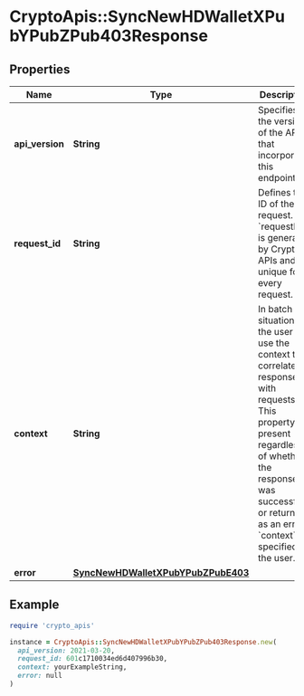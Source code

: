 # CryptoApis::SyncNewHDWalletXPubYPubZPub403Response

## Properties

| Name | Type | Description | Notes |
| ---- | ---- | ----------- | ----- |
| **api_version** | **String** | Specifies the version of the API that incorporates this endpoint. |  |
| **request_id** | **String** | Defines the ID of the request. The &#x60;requestId&#x60; is generated by Crypto APIs and it&#39;s unique for every request. |  |
| **context** | **String** | In batch situations the user can use the context to correlate responses with requests. This property is present regardless of whether the response was successful or returned as an error. &#x60;context&#x60; is specified by the user. | [optional] |
| **error** | [**SyncNewHDWalletXPubYPubZPubE403**](SyncNewHDWalletXPubYPubZPubE403.md) |  |  |

## Example

```ruby
require 'crypto_apis'

instance = CryptoApis::SyncNewHDWalletXPubYPubZPub403Response.new(
  api_version: 2021-03-20,
  request_id: 601c1710034ed6d407996b30,
  context: yourExampleString,
  error: null
)
```

